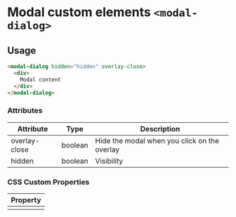 # Modal custom elements `<modal-dialog>`

## Usage

```html
<modal-dialog hidden="hidden" overlay-close>
  <div>
    Modal content
  </div>
</modal-dialog>
```

### Attributes

| Attribute       | Type     | Description                                          |
|-----------------|----------|------------------------------------------------------|
| overlay-close   | boolean  | Hide the modal when you click on the overlay         |
| hidden          | boolean  | Visibility                                           |

### CSS Custom Properties

| Property                    |
|-----------------------------|
|                             |
